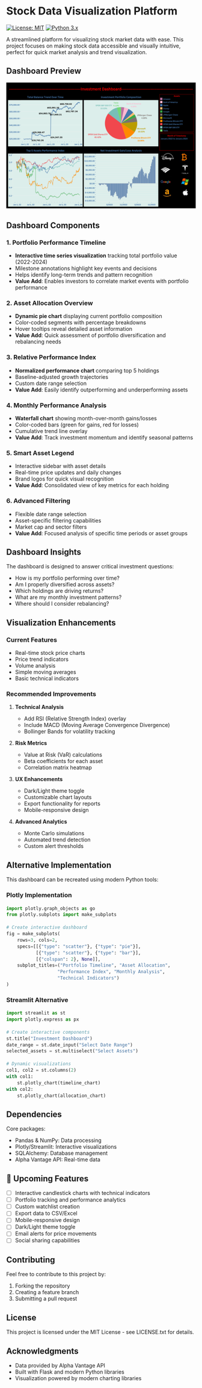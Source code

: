 # Stock Data Visualization Platform

[![License: MIT](https://img.shields.io/badge/License-MIT-yellow.svg)](https://opensource.org/licenses/MIT)
[![Python 3.x](https://img.shields.io/badge/python-3.x-blue.svg)](https://www.python.org/downloads/)

A streamlined platform for visualizing stock market data with ease. This project focuses on making stock data accessible and visually intuitive, perfect for quick market analysis and trend visualization.

## Dashboard Preview

![Investment Dashboard](dashboard/Tableau%20Dashboard.png)

## Dashboard Components

### 1. Portfolio Performance Timeline
- **Interactive time series visualization** tracking total portfolio value (2022-2024)
- Milestone annotations highlight key events and decisions
- Helps identify long-term trends and pattern recognition
- **Value Add**: Enables investors to correlate market events with portfolio performance

### 2. Asset Allocation Overview
- **Dynamic pie chart** displaying current portfolio composition
- Color-coded segments with percentage breakdowns
- Hover tooltips reveal detailed asset information
- **Value Add**: Quick assessment of portfolio diversification and rebalancing needs

### 3. Relative Performance Index
- **Normalized performance chart** comparing top 5 holdings
- Baseline-adjusted growth trajectories
- Custom date range selection
- **Value Add**: Easily identify outperforming and underperforming assets

### 4. Monthly Performance Analysis
- **Waterfall chart** showing month-over-month gains/losses
- Color-coded bars (green for gains, red for losses)
- Cumulative trend line overlay
- **Value Add**: Track investment momentum and identify seasonal patterns

### 5. Smart Asset Legend
- Interactive sidebar with asset details
- Real-time price updates and daily changes
- Brand logos for quick visual recognition
- **Value Add**: Consolidated view of key metrics for each holding

### 6. Advanced Filtering
- Flexible date range selection
- Asset-specific filtering capabilities
- Market cap and sector filters
- **Value Add**: Focused analysis of specific time periods or asset groups

## Dashboard Insights

The dashboard is designed to answer critical investment questions:
- How is my portfolio performing over time?
- Am I properly diversified across assets?
- Which holdings are driving returns?
- What are my monthly investment patterns?
- Where should I consider rebalancing?

## Visualization Enhancements

### Current Features
- Real-time stock price charts
- Price trend indicators
- Volume analysis
- Simple moving averages
- Basic technical indicators

### Recommended Improvements
1. **Technical Analysis**
   - Add RSI (Relative Strength Index) overlay
   - Include MACD (Moving Average Convergence Divergence)
   - Bollinger Bands for volatility tracking

2. **Risk Metrics**
   - Value at Risk (VaR) calculations
   - Beta coefficients for each asset
   - Correlation matrix heatmap

3. **UX Enhancements**
   - Dark/Light theme toggle
   - Customizable chart layouts
   - Export functionality for reports
   - Mobile-responsive design

4. **Advanced Analytics**
   - Monte Carlo simulations
   - Automated trend detection
   - Custom alert thresholds

## Alternative Implementation

This dashboard can be recreated using modern Python tools:

### Plotly Implementation
```python
import plotly.graph_objects as go
from plotly.subplots import make_subplots

# Create interactive dashboard
fig = make_subplots(
    rows=3, cols=2,
    specs=[[{"type": "scatter"}, {"type": "pie"}],
           [{"type": "scatter"}, {"type": "bar"}],
           [{"colspan": 2}, None]],
    subplot_titles=("Portfolio Timeline", "Asset Allocation",
                   "Performance Index", "Monthly Analysis",
                   "Technical Indicators")
)
```

### Streamlit Alternative
```python
import streamlit as st
import plotly.express as px

# Create interactive components
st.title("Investment Dashboard")
date_range = st.date_input("Select Date Range")
selected_assets = st.multiselect("Select Assets")

# Dynamic visualizations
col1, col2 = st.columns(2)
with col1:
    st.plotly_chart(timeline_chart)
with col2:
    st.plotly_chart(allocation_chart)
```

## Dependencies

Core packages:
- Pandas & NumPy: Data processing
- Plotly/Streamlit: Interactive visualizations
- SQLAlchemy: Database management
- Alpha Vantage API: Real-time data

## 📅 Upcoming Features

- [ ] Interactive candlestick charts with technical indicators
- [ ] Portfolio tracking and performance analytics
- [ ] Custom watchlist creation
- [ ] Export data to CSV/Excel
- [ ] Mobile-responsive design
- [ ] Dark/Light theme toggle
- [ ] Email alerts for price movements
- [ ] Social sharing capabilities

## Contributing

Feel free to contribute to this project by:
1. Forking the repository
2. Creating a feature branch
3. Submitting a pull request

## License

This project is licensed under the MIT License - see LICENSE.txt for details.

## Acknowledgments

- Data provided by Alpha Vantage API
- Built with Flask and modern Python libraries
- Visualization powered by modern charting libraries 